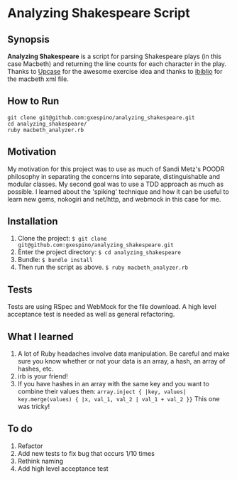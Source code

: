 Analyzing Shakespeare Script
======

## Synopsis
**Analyzing Shakespeare** is a script for parsing Shakespeare plays (in this case Macbeth) and returning the line counts for each character in the play. Thanks to [Upcase](http://upcase.com) for the awesome exercise idea and thanks to [ibiblio](http://ibiblio.org) for the macbeth xml file. 

## How to Run

```
git clone git@github.com:gxespino/analyzing_shakespeare.git
cd analyzing_shakespeare/
ruby macbeth_analyzer.rb
```

## Motivation

My motivation for this project was to use as much of Sandi Metz's POODR philosophy in separating the concerns into separate, distinguishable and modular classes. My second goal was to use a TDD approach as much as possible. I learned about the 'spiking' technique and how it can be useful to learn new gems, nokogiri and net/http, and webmock in this case for me. 

## Installation

1. Clone the project: `$ git clone git@github.com:gxespino/analyzing_shakespeare.git`
2. Enter the project directory: `$ cd analyzing_shakespeare`
3. Bundle: `$ bundle install`
4. Then run the script as above. `$ ruby macbeth_analyzer.rb`

## Tests

Tests are using RSpec and WebMock for the file download. A high level acceptance test is needed as well as general refactoring. 

## What I learned

1. A lot of Ruby headaches involve data manipulation. Be careful and make sure you know whether or not your data is an array, a hash, an array of hashes, etc. 
2. irb is your friend!
3. If you have hashes in an array with the same key and you want to combine their values then: `array.inject { |key, values| key.merge(values) { |x, val_1, val_2 | val_1 + val_2 }}`  This one was tricky!

## To do

1. Refactor
2. Add new tests to fix bug that occurs 1/10 times
3. Rethink naming
4. Add high level acceptance test 

